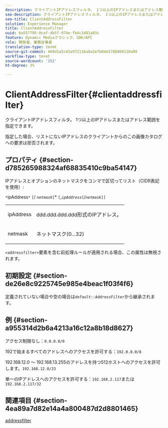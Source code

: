 ```yaml
---
description: クライアントIPアドレスフィルタ。 1つ以上のIPアドレスまたはアドレス範囲を指定できます。
seo-description: クライアントIPアドレスフィルタ。 1つ以上のIPアドレスまたはアドレス範囲を指定できます。
seo-title: ClientAddressFilter
solution: Experience Manager
title: ClientAddressFilter
uuid: 6a557795-0caf-4b5f-974e-fb4c1481a83c
feature: Dynamic Mediaクラシック，SDK/API
role: 開発者、業務従事者
translation-type: tm+mt
source-git-commit: 469d1a5c43a972116a8a2efb0de5708800130a99
workflow-type: tm+mt
source-wordcount: '152'
ht-degree: 3%

---
```



# ClientAddressFilter{#clientaddressfilter}

クライアントIPアドレスフィルタ。 1つ以上のIPアドレスまたはアドレス範囲を指定できます。

指定した場合、リストにないIPアドレスのクライアントからのこの画像カタログへの要求は拒否されます。

## プロパティ {#section-d785265988324af68835410c9ba54147}

IPアドレスとオプションのネットマスクをコンマで区切ってリスト（CIDR表記を使用）:

`*`ipAddress`*` `[`/  *`netmask`*`]`*  `[`,*`ipAddress`*`[`/*`netmask`*`]]`

<table id="simpletable_9F82BB0D42A9434883F2F70A2A92898C"> 
 <tr class="strow"> 
  <td class="stentry"> <p><span class="varname"> ipAddress</span> </p> </td> 
  <td class="stentry"> <p><span class="varname"> ddd.ddd.ddd.ddd</span>形式のIPアドレス。 </p></td> 
 </tr> 
 <tr class="strow"> 
  <td class="stentry"> <p><span class="varname"> netmask</span> </p></td> 
  <td class="stentry"> <p>ネットマスク(0...32) </p></td> 
 </tr> 
</table>

`<addressfilter>`要素を含む前処理ルールが適用される場合、この属性は無視されます。

## 初期設定 {#section-de26e8c9225745e985e4beac1f03f4f6}

定義されていない場合や空の場合は`default::AddressFilter`から継承されます。

## 例 {#section-a955314d2b6a4213a16c12a8b18d8627}

アクセス制限なし：`0.0.0.0/0`

192で始まるすべてのアドレスへのアクセスを許可する：`192.0.0.0/8`

192.168.12.0 ～ 192.168.13.255のアドレスを持つ512ホストへのアクセスを許可します。`192.168.12.0/23`

単一のIPアドレスへのアクセスを許可する：`192.168.2.117`または`192.168.2.117/32`

## 関連項目 {#section-4ea89a7d82e14a4a800487d2d8801465}

[addressfilter](../../../../../is-api/image-catalog/image-serving-api-ref/c-image-catalog-reference/c-rule-set-reference/r-addressfilter-rule.md#reference-48c369f56ecd4034b410da5a94a9dfd1)
